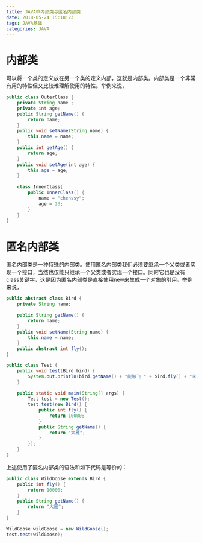 ```yaml
---
title: JAVA中内部类与匿名内部类
date: 2018-05-24 15:18:23
tags: JAVA基础
categories: JAVA
---
```


# 内部类

可以将一个类的定义放在另一个类的定义内部，这就是内部类。内部类是一个非常有用的特性但又比较难理解使用的特性。举例来说，

```java
public class OuterClass {
    private String name ;
    private int age;
    public String getName() {
        return name;
    }
    public void setName(String name) {
        this.name = name;
    }
    public int getAge() {
        return age;
    }
    public void setAge(int age) {
        this.age = age;
    }
    
    class InnerClass{
        public InnerClass() {
            name = "chenssy";
            age = 23;
        }
    }
}
```

# 匿名内部类

匿名内部类是一种特殊的内部类。使用匿名内部类我们必须要继承一个父类或者实现一个接口，当然也仅能只继承一个父类或者实现一个接口。同时它也是没有class关键字，这是因为匿名内部类是直接使用new来生成一个对象的引用。举例来说，

```java
public abstract class Bird {
    private String name;

    public String getName() {
        return name;
    }
    public void setName(String name) {
        this.name = name;
    }    
    public abstract int fly();
}

public class Test {  
    public void test(Bird bird) {
        System.out.println(bird.getName() + "能够飞 " + bird.fly() + "米");
    }
    
    public static void main(String[] args) {
        Test test = new Test();
        test.test(new Bird() {            
            public int fly() {
                return 10000;
            }          
            public String getName() {
                return "大雁";
            }
        });
    }
}
```

上述使用了匿名内部类的语法和如下代码是等价的：

```java
public class WildGoose extends Bird {
    public int fly() {
        return 10000;
    }
    public String getName() {
        return "大雁";
    }
}

WildGoose wildGoose = new WildGoose();
test.test(wildGoose);
```